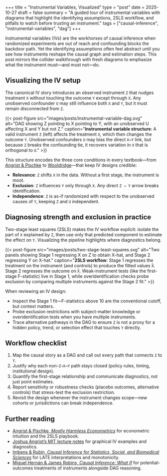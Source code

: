 +++
title = "Instrumental Variables, Visualized"
type = "post"
date = 2025-10-27
draft = false
summary = "A guided tour of instrumental variables with diagrams that highlight the identifying assumptions, 2SLS workflow, and pitfalls to watch before trusting an instrument."
tags = ["causal-inference", "instrumental-variables", "dag"]
+++

Instrumental variables (IVs) are the workhorses of causal inference when randomized experiments are out of reach and confounding blocks the backdoor path. Yet the identifying assumptions often feel abstract until you see how instruments reshape the causal graph and estimation steps. This post mirrors the collider walkthrough with fresh diagrams to emphasize what the instrument must—and must not—do.

## Visualizing the IV setup

The canonical IV story introduces an observed instrument `Z` that nudges treatment `X` without touching the outcome `Y` except through `X`. Any unobserved confounder `U` may still influence both `X` and `Y`, but it must remain disconnected from `Z`.

{{< post-figure src="images/posts/instrumental-variable-dag.svg" alt="DAG showing Z pointing to X pointing to Y, with an unobserved U affecting X and Y but not Z." caption="**Instrumental variable structure**: A valid instrument `Z` (left) affects the treatment `X`, which then changes the outcome `Y`. Unobserved confounders `U` may bias the direct `X→Y` link, but because `Z` breaks the confounding tie, it recovers variation in `X` that is orthogonal to `U`." >}}

This structure encodes the three core conditions in every textbook—from [Angrist & Pischke](https://masteringmetrics.com) to [Wooldridge](https://econ.msu.edu)—that keep IV designs credible:

- **Relevance**: `Z` shifts `X` in the data. Without a first stage, the instrument is moot.
- **Exclusion**: `Z` influences `Y` only through `X`. Any direct `Z → Y` arrow breaks identification.
- **Independence**: `Z` is as-if randomized with respect to the unobserved causes of `Y`, keeping `Z` and `U` independent.

## Diagnosing strength and exclusion in practice

Two-stage least squares (2SLS) makes the IV workflow explicit: isolate the part of `X` explained by `Z`, then use only that predicted component to estimate the effect on `Y`. Visualizing the pipeline highlights where diagnostics belong.

{{< post-figure src="images/posts/two-stage-least-squares.svg" alt="Two panels showing Stage 1 regressing X on Z to obtain X-hat, and Stage 2 regressing Y on X-hat." caption="**2SLS workflow**: Stage 1 regresses the treatment on the instrument (and controls) to produce the fitted values `X̂`. Stage 2 regresses the outcome on `X̂`. Weak-instrument tests (like the first-stage F-statistic) live in Stage 1, while overidentification checks probe exclusion by comparing multiple instruments against the Stage 2 fit." >}}

When reviewing an IV design:

- Inspect the Stage 1 fit—F-statistics above 10 are the conventional cutoff, but context matters.
- Probe exclusion restrictions with subject-matter knowledge or overidentification tests when you have multiple instruments.
- Trace alternative pathways in the DAG to ensure `Z` is not a proxy for a hidden policy, trend, or selection effect that touches `Y` directly.

## Workflow checklist

1. Map the causal story as a DAG and call out every path that connects `Z` to `Y`.
2. Justify why each non-`Z→X→Y` path stays closed (policy rules, timing, institutional design).
3. Quantify the first-stage relationship and communicate diagnostics, not just point estimates.
4. Report sensitivity or robustness checks (placebo outcomes, alternative controls) that stress-test the exclusion restriction.
5. Revisit the design whenever the instrument changes scope—new cohorts or jurisdictions can break independence.

## Further reading

- [Angrist & Pischke, *Mostly Harmless Econometrics*](https://press.princeton.edu/books/paperback/9780691120355/mostly-harmless-econometrics) for econometric intuition and the 2SLS playbook.
- [Joshua Angrist’s MIT lecture notes](https://economics.mit.edu) for graphical IV examples and diagnostics.
- [Imbens & Rubin, *Causal Inference for Statistics, Social, and Biomedical Sciences*](https://www.cambridge.org) for LATE interpretations and monotonicity.
- [Miguel Hernán & James Robins, *Causal Inference: What If*](https://www.hsph.harvard.edu) for potential-outcomes treatments of instruments alongside DAG reasoning.
